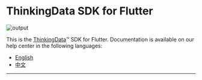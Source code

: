 # ThinkingData SDK for Flutter
![output](https://user-images.githubusercontent.com/53337625/205621683-ed9b97ef-6a52-4903-a2c0-a955dddebb7d.png)

This is the [ThinkingData](https://www.thinkingdata.cn)™ SDK for Flutter. Documentation is available on our help center in the following languages:

- [English](https://docs.thinkingdata.cn/ta-manual/latest/en/99oQ5UeGzK09DWfPCaQwCg/installation/client_sdk/app_third_support/flutter_sdk_installation/flutter_sdk_installation.html)
- [中文](https://docs.thinkingdata.cn/ta-manual/latest/installation/installation_menu/client_sdk/app_third_support/flutter_sdk_installation/flutter_sdk_installation.html)

---
